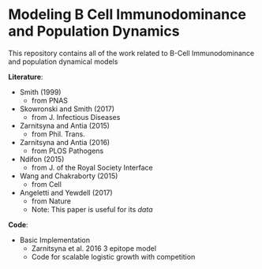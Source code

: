 # Modeling B Cell Immunodominance and Population Dynamics
This repository contains all of the work related to B-Cell Immunodominance and population dynamical models

**Literature**:
* Smith (1999)
  - from PNAS
* Skowronski and Smith (2017)
  - from J. Infectious Diseases
* Zarnitsyna and Antia (2015)
  - from Phil. Trans.
* Zarnitsyna and Antia (2016)
  - from PLOS Pathogens
* Ndifon (2015)
  - from J. of the Royal Society Interface
* Wang and Chakraborty (2015)
  - from Cell
* Angeletti and Yewdell (2017)
  - from Nature
  - Note: This paper is useful for its *data*

**Code**:
* Basic Implementation
  - Zarnitsyna et al. 2016 3 epitope model
  - Code for scalable logistic growth with competition
